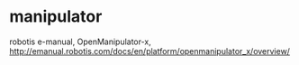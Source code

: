 # manipulator

robotis e-manual, OpenManipulator-x, http://emanual.robotis.com/docs/en/platform/openmanipulator_x/overview/
